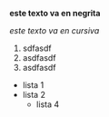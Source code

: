 **este texto va en negrita**

*este texto va en cursiva*

1. sdfasdf
2. asdfasdf
3. asdfasdf


* lista 1
* lista 2
  * lista 4
